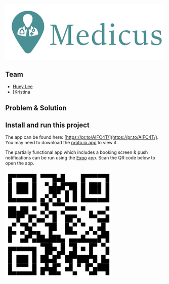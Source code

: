 ![logo](https://raw.githubusercontent.com/MedicusHatch/medicus/master/kdfjghfdkghds.png)

## Team

* [Huey Lee](https://github.com/hueyy/)
* [Kristina 

## Problem & Solution

## Install and run this project

The app can be found here: [https://pr.to/AIFC4T/](https://pr.to/AIFC4T/). You may need to download the [proto.io app](https://play.google.com/store/apps/details?id=io.proto.player) to view it.

The partially functional app which includes a booking screen & push notifications can be run using the [Expo](https://play.google.com/store/apps/details?id=host.exp.exponent) app. Scan the QR code below to open the app.

![QR](https://raw.githubusercontent.com/MedicusHatch/medicus/master/qr.png)
